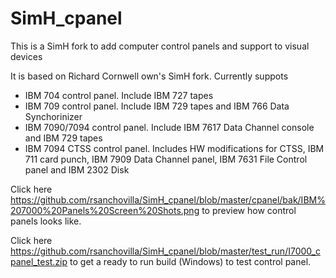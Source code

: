 # SimH_cpanel

This is a SimH fork to add computer control panels and support to visual devices

It is based on Richard Cornwell own's SimH fork. Currently suppots

* IBM 704 control panel. Include IBM 727 tapes
* IBM 709 control panel. Include IBM 729 tapes and IBM 766 Data Synchorinizer
* IBM 7090/7094 control panel. Include IBM 7617 Data Channel console and IBM 729 tapes
* IBM 7094 CTSS control panel. Includes HW modifications for CTSS, IBM 711 card punch, 
       IBM 7909 Data Channel panel, IBM 7631 File Control panel and IBM 2302 Disk 
       
Click here https://github.com/rsanchovilla/SimH_cpanel/blob/master/cpanel/bak/IBM%207000%20Panels%20Screen%20Shots.png to preview how control panels looks like.

Click here https://github.com/rsanchovilla/SimH_cpanel/blob/master/test_run/I7000_cpanel_test.zip to get a ready to run build (Windows) to test control panel. 

